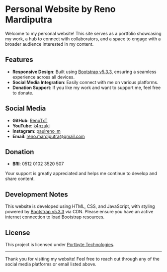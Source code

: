 # Personal Website by Reno Mardiputra

Welcome to my personal website! This site serves as a portfolio showcasing my work, a hub to connect with collaborators, and a space to engage with a broader audience interested in my content.

## Features
- **Responsive Design**: Built using [Bootstrap v5.3.3](https://getbootstrap.com/docs/5.3/getting-started/introduction/), ensuring a seamless experience across all devices.
- **Social Media Integration**: Easily connect with me on various platforms.
- **Donation Support**: If you like my work and want to support me, feel free to donate.

## Social Media
- **GitHub**: [RenoTxT](https://www.github.com/RenoTxT/)
- **YouTube**: [k4nzuki](https://www.youtube.com/@k4nzuki/)
- **Instagram**: [paulreno_m](https://www.instagram.com/paulreno_m/)
- **Email**: [reno.mardiputra@gmail.com](mailto:reno.mardiputra@gmail.com)

## Donation
- **BRI**: 0512 0102 3520 507

Your support is greatly appreciated and helps me continue to develop and share content.

## Development Notes
This website is developed using HTML, CSS, and JavaScript, with styling powered by [Bootstrap v5.3.3](https://getbootstrap.com/docs/5.3/getting-started/introduction/) via CDN. Please ensure you have an active internet connection to load Bootstrap resources.

## License
This project is licensed under [Portbyte Technologies](https://www.portbyte.id/).

---

Thank you for visiting my website! Feel free to reach out through any of the social media platforms or email listed above.
